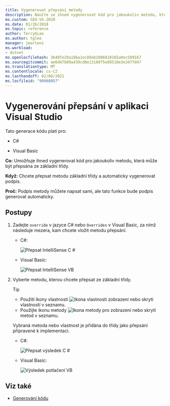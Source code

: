 ```yaml
---
title: Vygenerovat přepsání metody
description: Naučte se ihned vygenerovat kód pro jakoukoliv metodu, která může být přepsána ze základní třídy.
ms.custom: SEO-VS-2020
ms.date: 01/26/2018
ms.topic: reference
author: TerryGLee
ms.author: tglee
manager: jmartens
ms.workload:
- dotnet
ms.openlocfilehash: 3640fe29a18ba1ec89ab2806810165a0ec509167
ms.sourcegitcommit: ae6d47b09a439cd0e13180f5e89510e3e347fd47
ms.translationtype: MT
ms.contentlocale: cs-CZ
ms.lasthandoff: 02/08/2021
ms.locfileid: "99968057"
---
```

# <a name="generate-an-override-in-visual-studio"></a>Vygenerování přepsání v aplikaci Visual Studio

Tato generace kódu platí pro:

- C#

- Visual Basic

**Co:** Umožňuje ihned vygenerovat kód pro jakoukoliv metodu, která může být přepsána ze základní třídy.

**Když:** Chcete přepsat metodu základní třídy a automaticky vygenerovat podpis.

**Proč:** Podpis metody můžete napsat sami, ale tato funkce bude podpis generovat automaticky.

## <a name="how-to"></a>Postupy

1. Zadejte `override` v jazyce C# nebo `Overrides` v Visual Basic, za nímž následuje mezera, kam chcete vložit metodu přepsání.

   - C#:

      ![Přepsat IntelliSense C #](media/override-intellisense-cs.png)

   - Visual Basic:

      ![Přepsat IntelliSense VB](media/override-intellisense-vb.png)

2. Vyberte metodu, kterou chcete přepsat ze základní třídy.

   > [!TIP]
   > - Použití ikony vlastnosti ![Ikona vlastnosti](media/override-property-cs.png) zobrazení nebo skrytí vlastností v seznamu.
   > - Použijte ikonu metody ![Ikona metody](media/override-method-cs.png) pro zobrazení nebo skrytí metod v seznamu.

   Vybraná metoda nebo vlastnost je přidána do třídy jako přepsání připravené k implementaci.

   - C#:

       ![Přepsat výsledek C #](media/override-result-cs.png)

   - Visual Basic:

       ![Výsledek potlačení VB](media/override-result-vb.png)

## <a name="see-also"></a>Viz také

- [Generování kódu](../code-generation-in-visual-studio.md)
